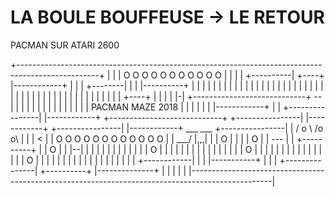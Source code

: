 # LA BOULE BOUFFEUSE -> LE RETOUR

PACMAN SUR ATARI 2600

 +--------------------------------------------------------------------------------------------------+
 |                                                                                                  |
 |                                                   O   O   O   O   O   O   O   O   O   O   O      |
 |                                                                                                  |
 |          +----------|                      +----+                       |------------+           |
 |          | +--------|                      |    |                       |----------+ |           |
 |          | |        |                      |    |                                  | |           |
 |          | |                               |    |                                  | |           |
 |          | |                               |    |                                  | |           |
 |          | |                               |    |                                  | |           |
 |          | |                               |    |                                  | |           |
 |          | |                               +----+                                  | |           |
 |          |-|                   +----------------------------+                      --            |
 |                                |                            |                                    |
 |                                |                            |                                    |
 |                                |                            |                                    |
 |                                |      PACMAN MAZE 2018      |                                    |
 |                                |                            |                                    |
 |------------+                   |                            |                   +----------------|
 |------------+                   +----------------------------+                   +----------------|
 |------------+                                                                    +----------------|
 |------------+               ___        ___                                       +----------------|
 |                           / o \      /o o\                                                       |
 |                           |   <      |   |    O   O   O   O   O   O   O   O   O   O   O   O                                                    |
 |                           \___/      |,,,|                                                       |
 |                                                                                           O      |
 |                                                                                                  |
 |                                                                                           O      |
 |                                                                                  ---             |
 |                                          +----------+                            |  |     O      |
 |         |--|                             |          |                            |  |            |
 |         |  |                             |          |                            |  |     O      |
 |         |  |                             |          |                            |  |            |
 |         |  |                             |          |                            |  |     O      |
 |         |  |                             |          |                            |  |            |
 |         |  |                             |          |                            |  |     O      |
 |         |  |                             |          |                            |  |            |
 |         |  |                             |          |                            |  |            |
 |         |  +------------|                |          |                |-----------+  |            |
 |         +---------------|                +----------+                |--------------+            |
 |                                                                                                  |
 |                                                                                                  |
 |--------------------------------------------------------------------------------------------------|
 
